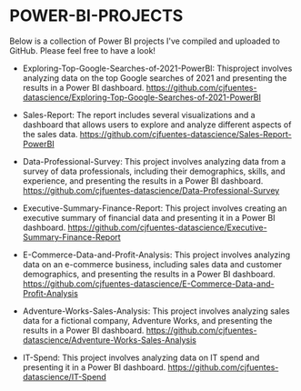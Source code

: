 # POWER-BI-PROJECTS

Below is a collection of Power BI projects I've compiled and uploaded to GitHub. Please feel free to have a look!

- Exploring-Top-Google-Searches-of-2021-PowerBI: Thisproject involves analyzing data on the top Google searches of 2021 and presenting the results in a Power BI dashboard.
https://github.com/cjfuentes-datascience/Exploring-Top-Google-Searches-of-2021-PowerBI

- Sales-Report: The report includes several visualizations and a dashboard that allows users to explore and analyze different aspects of the sales data. https://github.com/cjfuentes-datascience/Sales-Report-PowerBI

- Data-Professional-Survey: This project involves analyzing data from a survey of data professionals, including their demographics, skills, and experience, and presenting the results in a Power BI dashboard. https://github.com/cjfuentes-datascience/Data-Professional-Survey

- Executive-Summary-Finance-Report: This project involves creating an executive summary of financial data and presenting it in a Power BI dashboard. https://github.com/cjfuentes-datascience/Executive-Summary-Finance-Report 

- E-Commerce-Data-and-Profit-Analysis: This project involves analyzing data on an e-commerce business, including sales data and customer demographics, and presenting the results in a Power BI dashboard. https://github.com/cjfuentes-datascience/E-Commerce-Data-and-Profit-Analysis

- Adventure-Works-Sales-Analysis: This project involves analyzing sales data for a fictional company, Adventure Works, and presenting the results in a Power BI dashboard. https://github.com/cjfuentes-datascience/Adventure-Works-Sales-Analysis

- IT-Spend: This project involves analyzing data on IT spend and presenting it in a Power BI dashboard. https://github.com/cjfuentes-datascience/IT-Spend
